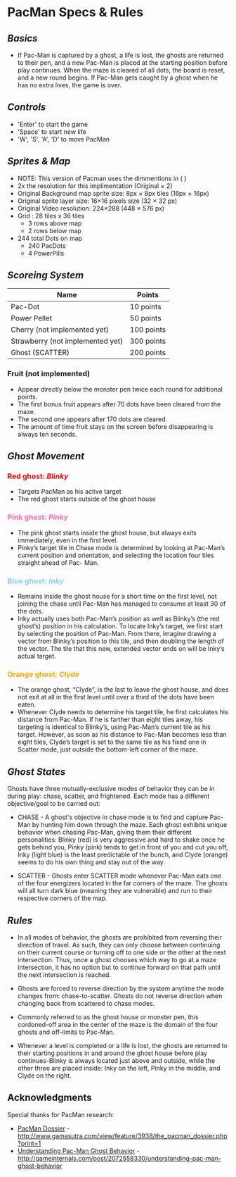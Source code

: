 # PacMan Specs & Rules

## *Basics*
* If Pac-Man is captured by a ghost, a life is lost, the ghosts are returned to their pen, and a new
    Pac-Man is placed at the starting position before play continues. When the maze is cleared of all 
    dots, the board is reset, and a new round begins. If Pac-Man gets caught by a ghost when he has no 
    extra lives, the game is over.

## *Controls*
* 'Enter' to start the game
* 'Space' to start new life
* 'W', 'S', 'A', 'D' to move PacMan 

## *Sprites & Map*
* NOTE: This version of Pacman uses the dimmentions in ( )
* 2x the resolution for this implimentation  (Original × 2)
* Original Background map sprite size: 8px × 8px tiles (16px × 16px)
* Original sprite layer size: 16×16 pixels size (32 × 32 px)
* Original Video resolution: 224×288   (448 × 576 px)
* Grid : 28 tiles x 36 tiles     
    - 3 rows above map
    - 2 rows below map
* 244 total Dots on map
    - 240 PacDots
    - 4 PowerPills

## *Scoreing System*
| Name | Points | 
| ------ | ---- |
| Pac-Dot                           | 10 points |
| Power Pellet                      | 50 points |
| Cherry (not implemented yet)      | 100 points |
| Strawberry  (not implemented yet) | 300 points |
| Ghost (SCATTER)                   | 200 points | 


### Fruit (not implemented)
* Appear directly below the monster pen twice each round for additional points. 
* The first bonus fruit appears after 70 dots have been cleared from the maze. 
* The second one appears after 170 dots are cleared.
* The amount of time fruit stays on the screen before disappearing is always ten seconds. 

## *Ghost Movement*
### <span style="color:red"> Red ghost: _Blinky_ </span>
* Targets PacMan as his active target
* The red ghost starts outside of the ghost house

### <span style="color:#FF69B4"> Pink ghost: _Pinky_ </span>
* The pink ghost starts inside the ghost house, but always exits immediately,
     even in the first level.
* Pinky’s target tile in Chase mode is determined by looking at Pac-Man’s current position 
    and orientation, and selecting the location four tiles straight ahead of Pac- Man.

### <span style="color:#87CEFA"> Blue ghost: _Inky_ </span>
* Remains inside the ghost house for a short time on the first level, not joining the chase
    until Pac-Man has managed to consume at least 30 of the dots. 
* Inky actually uses both Pac-Man’s position as well as Blinky’s (the red ghost’s)
    position in his calculation. To locate Inky’s target, we first start by selecting the position of 
    Pac-Man. From there, imagine drawing a vector from Blinky’s position to this tile, and then doubling the 
    length of the vector. The tile that this new, extended vector ends on will be Inky’s actual target.

### <span style="color:#FFA500"> Orange ghost: _Clyde_ </span>
* The orange ghost, “Clyde”, is the last to leave the ghost house, and
    does not exit at all in the first level until over a third of the dots
    have been eaten.
* Whenever Clyde needs to determine his target tile, he first calculates his distance from Pac-Man. 
    If he is farther than eight tiles away, his targeting is identical to Blinky’s, using Pac-Man’s 
    current tile as his target. However, as soon as his distance to Pac-Man becomes less than eight 
    tiles, Clyde’s target is set to the same tile as his fixed one in Scatter mode, just outside the 
    bottom-left corner of the maze.

## *Ghost States*
Ghosts have three mutually-exclusive modes of behavior they can be in during play: 
    chase, scatter, and frightened. Each mode has a different objective/goal to be carried out:

* CHASE - A ghost's objective in chase mode is to find and capture Pac-Man by hunting him down 
    through the maze. Each ghost exhibits unique behavior when chasing Pac-Man, giving them their
    different personalities: Blinky (red) is very aggressive and hard to shake once he gets behind
    you, Pinky (pink) tends to get in front of you and cut you off, Inky (light blue) is the least 
    predictable of the bunch, and Clyde (orange) seems to do his own thing and stay out of the way.

* SCATTER - Ghosts enter SCATTER mode whenever Pac-Man eats one of the four energizers located 
    in the far corners of the maze. The ghosts will all turn dark blue (meaning they are vulnerable)
    and run to their respective corners of the map.

## *Rules*
* In all modes of behavior, the ghosts are prohibited from reversing their direction of travel. 
    As such, they can only choose between continuing on their current course or turning off to one 
    side or the other at the next intersection. Thus, once a ghost chooses which way to go at a maze 
    intersection, it has no option but to continue forward on that path until the next intersection 
    is reached.

* Ghosts are forced to reverse direction by the system anytime the mode changes from: chase-to-scatter. 
    Ghosts do not reverse direction when changing back from scattered to chase modes.

* Commonly referred to as the ghost house or monster pen, this cordoned-off area in the center of the 
    maze is the domain of the four ghosts and off-limits to Pac-Man.

* Whenever a level is completed or a life is lost, the ghosts are returned to their starting positions 
    in and around the ghost house before play continues-Blinky is always located just above and outside, 
    while the other three are placed inside: Inky on the left, Pinky in the middle, and Clyde on the right.

## Acknowledgments
Special thanks for PacMan research:
* [PacMan Dossier](http://www.gamasutra.com/view/feature/3938/the_pacman_dossier.php?print=1) - 
    http://www.gamasutra.com/view/feature/3938/the_pacman_dossier.php?print=1
* [Understanding Pac-Man Ghost Behavior](http://gameinternals.com/post/2072558330/understanding-pac-man-ghost-behavior) - 
    http://gameinternals.com/post/2072558330/understanding-pac-man-ghost-behavior